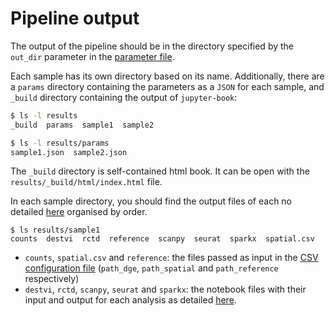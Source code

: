 
# Pipeline output

The output of the pipeline should be in the directory specified by the `out_dir` parameter in the [parameter file](config.md).

Each sample has its own directory based on its name.
Additionally, there are a `params` directory containing the parameters as a `JSON` for each sample, and `_build` directory containing the output of `jupyter-book`:

```bash
$ ls -l results 
_build  params  sample1  sample2

$ ls -l results/params
sample1.json  sample2.json
```

The `_build` directory is self-contained html book.
It can be open with the `results/_build/html/index.html` file.

In each sample directory, you should find the output files of each no detailed [here](steps.md) organised by order.

```
$ ls results/sample1
counts  destvi  rctd  reference  scanpy  seurat  sparkx  spatial.csv
```

 * `counts`, `spatial.csv` and `reference`: the files passed as input in the [CSV configuration file](config.md#file-location-parameters) (`path_dge`, `path_spatial` and `path_reference` respectively)
 * `destvi`, `rctd`, `scanpy`, `seurat` and `sparkx`: the notebook files with their input and output for each analysis as detailed [here](steps.md).

